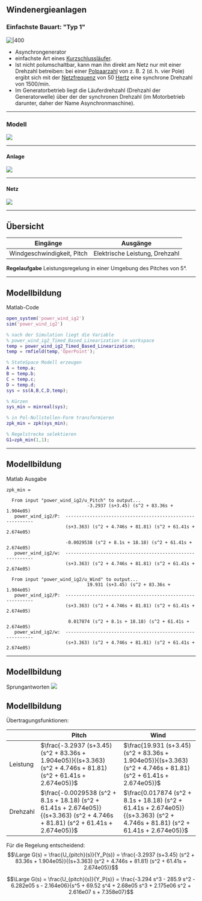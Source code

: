## Windenergieanlagen
 ### Einfachste Bauart: "Typ 1" 
 ![\|400](Type1_WT.png)
 - Asynchrongenerator
 - einfachste Art eines [Kurzschlussläufer](https://de.wikipedia.org/wiki/Kurzschlussl%C3%A4ufer "Kurzschlussläufer"). 
 - Ist nicht polumschaltbar, kann man ihn direkt am Netz nur mit einer Drehzahl betreiben: bei einer [Polpaarzahl](https://de.wikipedia.org/wiki/Polpaarzahl "Polpaarzahl") von z. B. 2 (d. h. vier Pole) ergibt sich mit der [Netzfrequenz](https://de.wikipedia.org/wiki/Netzfrequenz "Netzfrequenz") von 50 [Hertz](https://de.wikipedia.org/wiki/Hertz_(Einheit) "Hertz (Einheit)") eine synchrone Drehzahl von 1500/min. 
 - Im Generatorbetrieb liegt die Läuferdrehzahl (Drehzahl der Generatorwelle) über der der synchronen Drehzahl (im Motorbetrieb darunter, daher der Name Asynchronmaschine).

---

### Modell
![](Pasted%20image%2020210317211714.png)

---

#### Anlage
![](Pasted%20image%2020210317211058.png)

---

#### Netz
![](Pasted%20image%2020210317205833.png)

---

## Übersicht

| Eingänge | Ausgänge |
| --- |---|
| Windgeschwindigkeit, Pitch | Elektrische Leistung, Drehzahl |

**Regelaufgabe**
Leistungsregelung in einer Umgebung des Pitches von 5°.

---

## Modellbildung

Matlab-Code
```Matlab
open_system('power_wind_ig2')
sim('power_wind_ig2')

% nach der Simulation liegt die Variable 
% power_wind_ig2_Timed_Based_Linearization im workspace
temp = power_wind_ig2_Timed_Based_Linearization;
temp = rmfield(temp,'OperPoint');

% StateSpace Modell erzeugen
A = temp.a;
B = temp.b;
C = temp.c;
D = temp.d;
sys = ss(A,B,C,D,temp);

% Kürzen
sys_min = minreal(sys);

% in Pol-Nullstellen-Form transformieren
zpk_min = zpk(sys_min);

% Regelstrecke selektieren
G1=zpk_min(1,1);

```

---

## Modellbildung

Matlab Ausgabe
```
zpk_min =
 
  From input "power_wind_ig2/u_Pitch" to output...
                              -3.2937 (s+3.45) (s^2 + 83.36s + 1.904e05)
   power_wind_ig2/P:  ----------------------------------------------------------
                      (s+3.363) (s^2 + 4.746s + 81.81) (s^2 + 61.41s + 2.674e05)
 
                      -0.0029538 (s^2 + 8.1s + 18.18) (s^2 + 61.41s + 2.674e05)
   power_wind_ig2/w:  ----------------------------------------------------------
                      (s+3.363) (s^2 + 4.746s + 81.81) (s^2 + 61.41s + 2.674e05)
 
  From input "power_wind_ig2/u_Wind" to output...
                              19.931 (s+3.45) (s^2 + 83.36s + 1.904e05)
   power_wind_ig2/P:  ----------------------------------------------------------
                      (s+3.363) (s^2 + 4.746s + 81.81) (s^2 + 61.41s + 2.674e05)
 
                       0.017874 (s^2 + 8.1s + 18.18) (s^2 + 61.41s + 2.674e05)
   power_wind_ig2/w:  ----------------------------------------------------------
                      (s+3.363) (s^2 + 4.746s + 81.81) (s^2 + 61.41s + 2.674e05)
```

---

## Modellbildung
Sprungantworten
![](Pasted%20image%2020210317222302.png)


## Modellbildung

Übertragungsfunktionen:

| | Pitch | Wind|
|---|---|---|
| Leistung | $\frac{-3.2937 (s+3.45) (s^2 + 83.36s + 1.904e05)}{(s+3.363) (s^2 + 4.746s + 81.81) (s^2 + 61.41s + 2.674e05)}$ | $\frac{19.931 (s+3.45) (s^2 + 83.36s + 1.904e05)}{(s+3.363) (s^2 + 4.746s + 81.81) (s^2 + 61.41s + 2.674e05)}$ |
| Drehzahl | $\frac{-0.0029538 (s^2 + 8.1s + 18.18) (s^2 + 61.41s + 2.674e05)}{(s+3.363) (s^2 + 4.746s + 81.81) (s^2 + 61.41s + 2.674e05)}$ | $\frac{0.017874 (s^2 + 8.1s + 18.18) (s^2 + 61.41s + 2.674e05)}{(s+3.363) (s^2 + 4.746s + 81.81) (s^2 + 61.41s + 2.674e05)}$ | 


Für die Regelung entscheidend:
$$\Large G(s) = \frac{U_{pitch}(s)}{Y_P(s)} = \frac{-3.2937 (s+3.45) (s^2 + 83.36s + 1.904e05)}{(s+3.363) (s^2 + 4.746s + 81.81) (s^2 + 61.41s + 2.674e05)}$$


$$\Large G(s) = \frac{U_{pitch}(s)}{Y_P(s)} = \frac{-3.294 s^3 - 285.9 s^2 - 6.282e05 s - 2.164e06}{s^5 + 69.52 s^4 + 2.68e05 s^3 + 2.175e06 s^2 + 2.616e07 s + 7.358e07}$$
